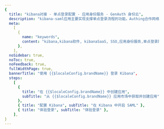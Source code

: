 ```yaml
---
{
  title: "kibana对接 - 单点登录配置 - 应用身份服务 - GenAuth 身份云",
  description: "kibana-saml应用主要实现支撑单点登录流程的功能。Authing合作网络提供 kibana对接，单点登录，SSO，实现应用的快捷登录、免密登录，提升员工办公体验、增强用户体验，增强企业数字化服务水平。",
  meta:
    [
      {
        name: "keywords",
        content: "kibana,kibana软件, kibanaSaaS, SSO,应用身份服务,单点登录配置,Authing身份云",
      },
    ],
  noSidebar: true,
  noToc: true,
  noFeedback: true,
  fullWidthPage: true,
  bannerTitle: "使用 {{$localeConfig.brandName}} 登录 Kibana",
  steps:
    [
      {
        title: "在 {{$localeConfig.brandName}} 中创建应用",
        subTitle: "从 {{$localeConfig.brandName}} 应用市场中获取并创建应用",
      },
      { title: "配置 Kibana", subTitle: "在 Kibana 中开启 SAML" },
      { title: "体验登录", subTitle: "体验登录" },
    ],
}
---
```


<IntegrationDetail/>
